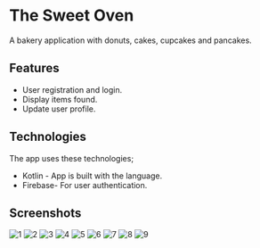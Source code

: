 # The Sweet Oven

A bakery application with donuts, cakes, cupcakes and pancakes.

## Features

- User registration and login.
- Display items found.
- Update user profile.


## Technologies

The app uses these technologies;

- Kotlin - App is built with the language.
- Firebase- For user authentication.

## Screenshots

![1](https://github.com/NancyN00/The-Sweet-Oven/assets/105346686/264d3d33-f6f7-4cba-bde4-3efd4a47a4df) ![2](https://github.com/NancyN00/The-Sweet-Oven/assets/105346686/174e6dc5-0798-47c1-8f6a-1efcc4df4d2b) ![3](https://github.com/NancyN00/The-Sweet-Oven/assets/105346686/976e8512-9636-48a6-a055-a62a8a3053b1)
![4](https://github.com/NancyN00/The-Sweet-Oven/assets/105346686/9dfec6f7-99c1-450b-8ef3-5983f1d603e6) ![5](https://github.com/NancyN00/The-Sweet-Oven/assets/105346686/f75db761-b510-4f3e-a0ab-0d2721adf67a) ![6](https://github.com/NancyN00/The-Sweet-Oven/assets/105346686/6edc4e0d-7588-4659-9f2f-d11039d62539)
![7](https://github.com/NancyN00/The-Sweet-Oven/assets/105346686/1630f868-1a63-4136-bf6c-714927830545) ![8](https://github.com/NancyN00/The-Sweet-Oven/assets/105346686/b1cf577b-9bda-44b1-a577-4c0b94e4566c) ![9](https://github.com/NancyN00/The-Sweet-Oven/assets/105346686/9697f0fc-633f-4a88-86ed-e9cf0933c399)
